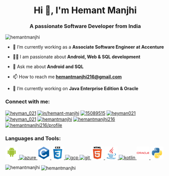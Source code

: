 <h1 align="center">Hi 👋, I'm Hemant Manjhi</h1>
<h3 align="center">A passionate Software Developer from India</h3>

<p align="left"> <img src="https://komarev.com/ghpvc/?username=hemantmanjhi&label=Profile%20views&color=0e75b6&style=flat" alt="hemantmanjhi" /> </p>

- 🔭 I’m currently working as a **Associate Software Engineer at Accenture**

- 👨‍💻 I am passionate about **Android, Web & SQL development**

- 💬 Ask me about **Android and SQL**

- 📫 How to reach me **hemantmanjhi216@gmail.com**

- 🔭 I’m currently working on **Java Enterprise Edition & Oracle**

<h3 align="left">Connect with me:</h3>
<p align="left">
<a href="https://twitter.com/heyman_021" target="blank"><img align="center" src="https://raw.githubusercontent.com/rahuldkjain/github-profile-readme-generator/master/src/images/icons/Social/twitter.svg" alt="heyman_021" height="30" width="40" /></a>
<a href="https://linkedin.com/in/in/hemant-manjhi" target="blank"><img align="center" src="https://raw.githubusercontent.com/rahuldkjain/github-profile-readme-generator/master/src/images/icons/Social/linked-in-alt.svg" alt="in/hemant-manjhi" height="30" width="40" /></a>
<a href="https://stackoverflow.com/users/15089515" target="blank"><img align="center" src="https://raw.githubusercontent.com/rahuldkjain/github-profile-readme-generator/master/src/images/icons/Social/stack-overflow.svg" alt="15089515" height="30" width="40" /></a>
<a href="https://fb.com/heyman021" target="blank"><img align="center" src="https://raw.githubusercontent.com/rahuldkjain/github-profile-readme-generator/master/src/images/icons/Social/facebook.svg" alt="heyman021" height="30" width="40" /></a>
<a href="https://instagram.com/heyman_021" target="blank"><img align="center" src="https://raw.githubusercontent.com/rahuldkjain/github-profile-readme-generator/master/src/images/icons/Social/instagram.svg" alt="heyman_021" height="30" width="40" /></a>
<a href="https://www.youtube.com/c/hemantmanjhi" target="blank"><img align="center" src="https://raw.githubusercontent.com/rahuldkjain/github-profile-readme-generator/master/src/images/icons/Social/youtube.svg" alt="hemantmanjhi" height="30" width="40" /></a>
<a href="https://www.hackerrank.com/hemantmanjhi216" target="blank"><img align="center" src="https://raw.githubusercontent.com/rahuldkjain/github-profile-readme-generator/master/src/images/icons/Social/hackerrank.svg" alt="hemantmanjhi216" height="30" width="40" /></a>
<a href="https://auth.geeksforgeeks.org/user/hemantmanjhi216/profile" target="blank"><img align="center" src="https://raw.githubusercontent.com/rahuldkjain/github-profile-readme-generator/master/src/images/icons/Social/geeks-for-geeks.svg" alt="hemantmanjhi216/profile" height="30" width="40" /></a>
</p>

<h3 align="left">Languages and Tools:</h3>
<p align="left"> <a href="https://developer.android.com" target="_blank"> <img src="https://raw.githubusercontent.com/devicons/devicon/master/icons/android/android-original-wordmark.svg" alt="android" width="40" height="40"/> </a> <a href="https://azure.microsoft.com/en-in/" target="_blank"> <img src="https://www.vectorlogo.zone/logos/microsoft_azure/microsoft_azure-icon.svg" alt="azure" width="40" height="40"/> </a> <a href="https://www.cprogramming.com/" target="_blank"> <img src="https://raw.githubusercontent.com/devicons/devicon/master/icons/c/c-original.svg" alt="c" width="40" height="40"/> </a> <a href="https://www.w3schools.com/css/" target="_blank"> <img src="https://raw.githubusercontent.com/devicons/devicon/master/icons/css3/css3-original-wordmark.svg" alt="css3" width="40" height="40"/> </a> <a href="https://cloud.google.com" target="_blank"> <img src="https://www.vectorlogo.zone/logos/google_cloud/google_cloud-icon.svg" alt="gcp" width="40" height="40"/> </a> <a href="https://git-scm.com/" target="_blank"> <img src="https://www.vectorlogo.zone/logos/git-scm/git-scm-icon.svg" alt="git" width="40" height="40"/> </a> <a href="https://www.w3.org/html/" target="_blank"> <img src="https://raw.githubusercontent.com/devicons/devicon/master/icons/html5/html5-original-wordmark.svg" alt="html5" width="40" height="40"/> </a> <a href="https://www.java.com" target="_blank"> <img src="https://raw.githubusercontent.com/devicons/devicon/master/icons/java/java-original.svg" alt="java" width="40" height="40"/> </a> <a href="https://kotlinlang.org" target="_blank"> <img src="https://www.vectorlogo.zone/logos/kotlinlang/kotlinlang-icon.svg" alt="kotlin" width="40" height="40"/> </a> <a href="https://www.oracle.com/" target="_blank"> <img src="https://raw.githubusercontent.com/devicons/devicon/master/icons/oracle/oracle-original.svg" alt="oracle" width="40" height="40"/> </a> <a href="https://www.python.org" target="_blank"> <img src="https://raw.githubusercontent.com/devicons/devicon/master/icons/python/python-original.svg" alt="python" width="40" height="40"/> </a> </p>

<p><img align="left" src="https://github-readme-stats.vercel.app/api/top-langs?username=hemantmanjhi&show_icons=true&locale=en&layout=compact" alt="hemantmanjhi" /></p>

<p>&nbsp;<img align="center" src="https://github-readme-stats.vercel.app/api?username=hemantmanjhi&show_icons=true&locale=en" alt="hemantmanjhi" /></p>
